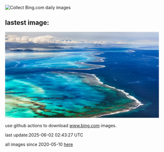 ![Collect Bing.com daily images](https://github.com/counter2015/bing-daily-images/workflows/Collect%20Bing.com%20daily%20images/badge.svg)
## lastest image:
![](images/img.jpg)

use github actions to download www.bing.com images.

last update:2025-06-02 02:43:27 UTC

all images since 2020-05-10 [here](https://github.com/counter2015/bing-daily-images/tree/master/images) 
